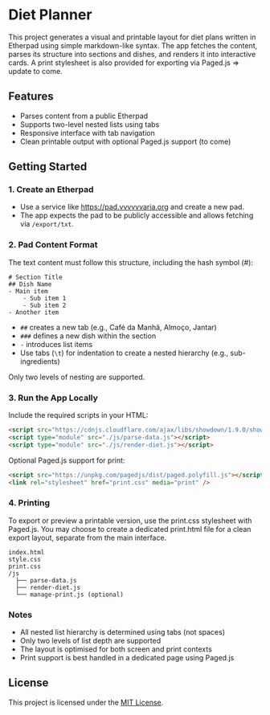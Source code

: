 # Diet Planner

This project generates a visual and printable layout for diet plans written in Etherpad using simple markdown-like syntax. The app fetches the content, parses its structure into sections and dishes, and renders it into interactive cards. A print stylesheet is also provided for exporting via Paged.js => update to come.

## Features
- Parses content from a public Etherpad
- Supports two-level nested lists using tabs
- Responsive interface with tab navigation
- Clean printable output with optional Paged.js support (to come)

## Getting Started

### 1. Create an Etherpad
- Use a service like https://pad.vvvvvvaria.org and create a new pad. 
- The app expects the pad to be publicly accessible and allows fetching via `/export/txt`.

### 2. Pad Content Format

The text content must follow this structure, including the hash symbol (#):

```
# Section Title
## Dish Name
- Main item
    - Sub item 1
    - Sub item 2
- Another item
```

- `##` creates a new tab (e.g., Café da Manhã, Almoço, Jantar)
- `###` defines a new dish within the section
- `-` introduces list items
- Use tabs (`\t`) for indentation to create a nested hierarchy (e.g., sub-ingredients)

Only two levels of nesting are supported.

### 3. Run the App Locally

Include the required scripts in your HTML:

```html
<script src="https://cdnjs.cloudflare.com/ajax/libs/showdown/1.9.0/showdown.min.js"></script>
<script type="module" src="./js/parse-data.js"></script>
<script type="module" src="./js/render-diet.js"></script>
```

Optional Paged.js support for print:
```html
<script src="https://unpkg.com/pagedjs/dist/paged.polyfill.js"></script>
<link rel="stylesheet" href="print.css" media="print" />
```

### 4. Printing
To export or preview a printable version, use the print.css stylesheet with Paged.js. You may choose to create a dedicated print.html file for a clean export layout, separate from the main interface.

```
index.html
style.css
print.css
/js
  ├── parse-data.js
  ├── render-diet.js
  └── manage-print.js (optional)
```

### Notes
- All nested list hierarchy is determined using tabs (not spaces)
- Only two levels of list depth are supported
- The layout is optimised for both screen and print contexts
- Print support is best handled in a dedicated page using Paged.js

## License
This project is licensed under the [MIT License](https://opensource.org/licenses/MIT).